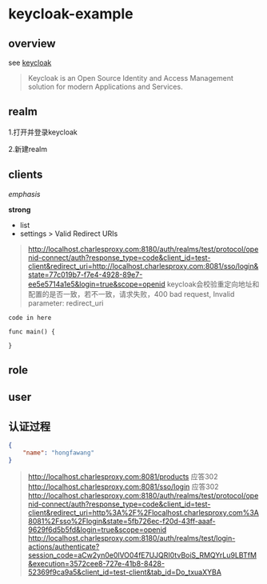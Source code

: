 # keycloak-example
## overview
see [keycloak](https://github.com/keycloak/keycloak)
> Keycloak is an Open Source Identity and Access Management solution for modern Applications and Services.

## realm
1.打开并登录keycloak

2.新建realm

## clients

*emphasis*

**strong**

* list
* settings > Valid Redirect URIs
> http://localhost.charlesproxy.com:8180/auth/realms/test/protocol/openid-connect/auth?response_type=code&client_id=test-client&redirect_uri=http://localhost.charlesproxy.com:8081/sso/login&state=77c019b7-f7e4-4928-89e7-ee5e5714a1e5&login=true&scope=openid
>keycloak会校验重定向地址和配置的是否一致，若不一致，请求失败，400 bad request, Invalid parameter: redirect_uri

    code in here

    func main() {

    }

## role
## user
## 认证过程

```json
{
    "name": "hongfawang"
}
```
>http://localhost.charlesproxy.com:8081/products 应答302
>http://localhost.charlesproxy.com:8081/sso/login 应答302
>http://localhost.charlesproxy.com:8180/auth/realms/test/protocol/openid-connect/auth?response_type=code&client_id=test-client&redirect_uri=http%3A%2F%2Flocalhost.charlesproxy.com%3A8081%2Fsso%2Flogin&state=5fb726ec-f20d-43ff-aaaf-9629f6d5b5fd&login=true&scope=openid
>http://localhost.charlesproxy.com:8180/auth/realms/test/login-actions/authenticate?session_code=aCw2yn0e0lVO04fE7UJQRI0tvBoiS_RMQYrLu9LBTfM&execution=3572cee8-727e-41b8-8428-52369f9ca9a5&client_id=test-client&tab_id=Do_txuaXYBA
